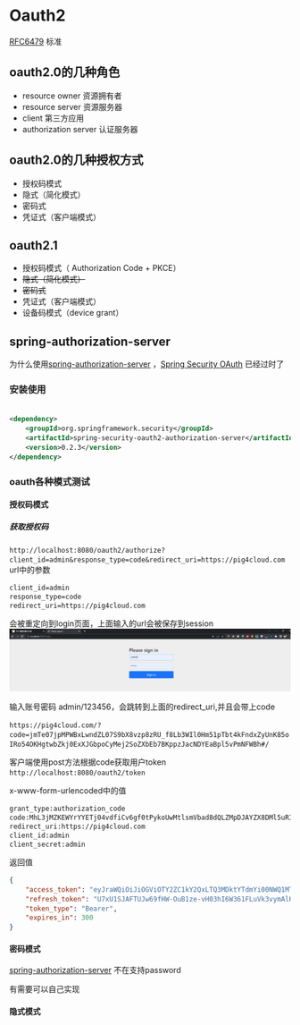 # Oauth2

[RFC6479](https://datatracker.ietf.org/doc/html/rfc6749)
标准

## oauth2.0的几种角色

- resource owner 资源拥有者
- resource server 资源服务器
- client 第三方应用
- authorization server 认证服务器

## oauth2.0的几种授权方式

- 授权码模式
- 隐式（简化模式）
- 密码式
- 凭证式（客户端模式）

## oauth2.1
- 授权码模式（ Authorization Code + PKCE）
- ~~隐式（简化模式）~~
- ~~密码式~~
- 凭证式（客户端模式）
- 设备码模式（device grant）

## spring-authorization-server

为什么使用[spring-authorization-server](https://github.com/spring-projects/spring-authorization-server)
，[Spring Security OAuth](https://spring.io/projects/spring-security-oauth)
已经过时了

### 安装使用

```xml

<dependency>
    <groupId>org.springframework.security</groupId>
    <artifactId>spring-security-oauth2-authorization-server</artifactId>
    <version>0.2.3</version>
</dependency>
```

### oauth各种模式测试

#### 授权码模式

##### 获取授权码
`http://localhost:8080/oauth2/authorize?client_id=admin&response_type=code&redirect_uri=https://pig4cloud.com`
url中的参数
```shell
client_id=admin
response_type=code
redirect_uri=https://pig4cloud.com
```
会被重定向到login页面，上面输入的url会被保存到session
![](doc/code_login.png)

输入账号密码 admin/123456，会跳转到上面的redirect_uri,并且会带上code

`https://pig4cloud.com/?code=jmTe07jpMPWBxLwndZL07S9bX8vzp8zRU_f8Lb3WIl0Hm51pTbt4kFndxZyUnK85oIRo54OKHgtwbZkj0ExXJGbpoCyMej2SoZXbEb7BKppzJacNDYEaBpl5vPmNFWBh#/`

客户端使用post方法根据code获取用户token
`http://localhost:8080/oauth2/token`

x-www-form-urlencoded中的值
```shell
grant_type:authorization_code
code:MhL3jMZKEWYrYYETj04vdfiCv6gf0tPykoUwMtlsmVbad8dQLZMpDJAYZX8DMl5uRI2_D4UqV6vGRKgCk6RFQXwJ5ruXoPvD2ZADul8bavTKcvxZoWTlDPTNm1orPR3w
redirect_uri:https://pig4cloud.com
client_id:admin
client_secret:admin
```
返回值
```json
{
    "access_token": "eyJraWQiOiJiOGViOTY2ZC1kY2QxLTQ3MDktYTdmYi00NWQ1MTVlODhjNDAiLCJhbGciOiJSUzI1NiJ9.eyJzdWIiOiJhZG1pbiIsImF1ZCI6ImFkbWluIiwibmJmIjoxNjUyMjgwMDkwLCJpc3MiOiJodHRwOlwvXC9sb2NhbGhvc3Q6ODA4MCIsImV4cCI6MTY1MjI4MDM5MCwiaWF0IjoxNjUyMjgwMDkwfQ.ZBF4wp1NeB-0aYeTjuViiiMl4QDrTvRnOkJka8E4gHHoV21Ur-pxRseLrZZrjQBEOmIverpN2xCMVHJE3C-rJ_RHftdZyl41Az9kpodANjrb7AFWWz6FNNh7v0DhxPCHFXwC48MGMpM3_4SOeryeI5w2x9mb6HB3REgVCI0-056v4MmaGB_toyjQEt2apGSkmEN9KnzbaV67SSh3AqCGDcDjl_1NfDyYRUeiOaTm9awG_2OZyCQNadOP-5fqTx5WGraRrFTQ3H-qBED1L9fenwPo3FBwmR_c5tWvJip5lv7Uffo-JwMll381BkZGySaApgNGixZDtlGS0EXdSA83nw",
    "refresh_token": "U7xU1SJAFTUJw69fHW-OuB1ze-vH03hI6W361FLuVk3vymAlK1s08gKNA-HEUTD4QSjxo1a-0BPt8SEI5G2KT76GHFWa_iDv8L7hNA2R5D-2ULbMZLM7nJXju2F6MacI",
    "token_type": "Bearer",
    "expires_in": 300
}
```

#### 密码模式
[spring-authorization-server](https://github.com/spring-projects/spring-authorization-server/issues/126)
不在支持password

有需要可以自己实现

#### 隐式模式